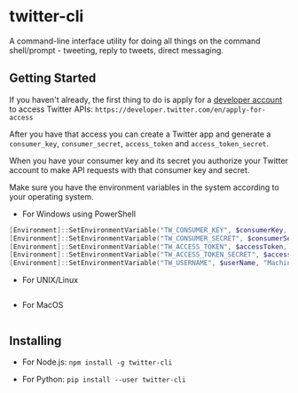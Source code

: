 # twitter-cli

A command-line interface utility for doing all things on the command shell/prompt - tweeting, reply to tweets, direct messaging.

## Getting Started

If you haven't already, the first thing to do is apply for a [developer account](https://developer.twitter.com/en/apply-for-access) to access Twitter APIs:
	`https://developer.twitter.com/en/apply-for-access`

After you have that access you can create a Twitter app and generate a `consumer_key`, `consumer_secret`, `access_token` and `access_token_secret`.

When you have your consumer key and its secret you authorize your Twitter account to make API requests with that consumer key and secret.

Make sure you have the environment variables in the system according to your operating system.

* For Windows using PowerShell

```powershell
[Environment]::SetEnvironmentVariable("TW_CONSUMER_KEY", $consumerKey, "Machine")
[Environment]::SetEnvironmentVariable("TW_CONSUMER_SECRET", $consumerSecretKey, "Machine")
[Environment]::SetEnvironmentVariable("TW_ACCESS_TOKEN", $accessToken, "Machine")
[Environment]::SetEnvironmentVariable("TW_ACCESS_TOKEN_SECRET", $accessTokenSecret, "Machine")
[Environment]::SetEnvironmentVariable("TW_USERNAME", $userName, "Machine")
```

* For UNIX/Linux
```shell
```

* For MacOS
```shell
```


## Installing

* For Node.js:
	`npm install -g twitter-cli`

* For Python:
	`pip install --user twitter-cli`
